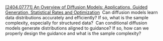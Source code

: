 [[2404.07771] An Overview of Diffusion Models: Applications, Guided Generation, Statistical Rates and Optimization](https://arxiv.org/abs/2404.07771)
 Can diffusion models learn data distributions accurately and efficiently? If so, what is the sample complexity, especially for structured data?
 Can conditional diffusion models generate distributions aligned to guidance? If so, how can we properly design the guidance and what is the sample complexity?